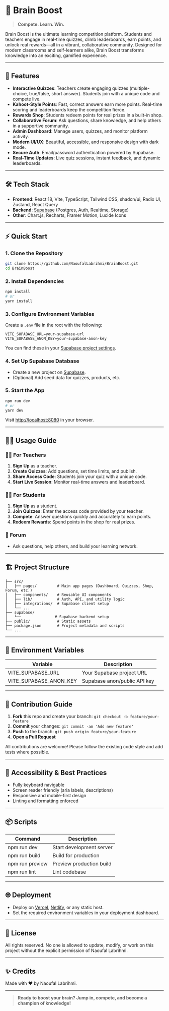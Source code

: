 # 🧠 Brain Boost

> **Compete. Learn. Win.**

Brain Boost is the ultimate learning competition platform. Students and teachers engage in real-time quizzes, climb leaderboards, earn points, and unlock real rewards—all in a vibrant, collaborative community. Designed for modern classrooms and self-learners alike, Brain Boost transforms knowledge into an exciting, gamified experience.

---

## 🚀 Features

- **Interactive Quizzes**: Teachers create engaging quizzes (multiple-choice, true/false, short answer). Students join with a unique code and compete live.
- **Kahoot-Style Points**: Fast, correct answers earn more points. Real-time scoring and leaderboards keep the competition fierce.
- **Rewards Shop**: Students redeem points for real prizes in a built-in shop.
- **Collaborative Forum**: Ask questions, share knowledge, and help others in a supportive community.
- **Admin Dashboard**: Manage users, quizzes, and monitor platform activity.
- **Modern UI/UX**: Beautiful, accessible, and responsive design with dark mode.
- **Secure Auth**: Email/password authentication powered by Supabase.
- **Real-Time Updates**: Live quiz sessions, instant feedback, and dynamic leaderboards.

---

## 🛠️ Tech Stack

- **Frontend**: React 18, Vite, TypeScript, Tailwind CSS, shadcn/ui, Radix UI, Zustand, React Query
- **Backend**: [Supabase](https://supabase.com/) (Postgres, Auth, Realtime, Storage)
- **Other**: Chart.js, Recharts, Framer Motion, Lucide Icons

---

## ⚡ Quick Start

### 1. **Clone the Repository**
```bash
git clone https://github.com/NaoufalLabrihmi/BrainBoost.git
cd BrainBoost
```

### 2. **Install Dependencies**
```bash
npm install
# or
yarn install
```

### 3. **Configure Environment Variables**
Create a `.env` file in the root with the following:
```env
VITE_SUPABASE_URL=your-supabase-url
VITE_SUPABASE_ANON_KEY=your-supabase-anon-key
```
You can find these in your [Supabase project settings](https://app.supabase.com/).

### 4. **Set Up Supabase Database**
- Create a new project on [Supabase](https://app.supabase.com/).
- (Optional) Add seed data for quizzes, products, etc.

### 5. **Start the App**
```bash
npm run dev
# or
yarn dev
```
Visit [http://localhost:8080](http://localhost:8080) in your browser.

---

## 🧑‍💻 Usage Guide

### 👩‍🏫 **For Teachers**
1. **Sign Up** as a teacher.
2. **Create Quizzes**: Add questions, set time limits, and publish.
3. **Share Access Code**: Students join your quiz with a unique code.
4. **Start Live Session**: Monitor real-time answers and leaderboard.

### 👨‍🎓 **For Students**
1. **Sign Up** as a student.
2. **Join Quizzes**: Enter the access code provided by your teacher.
3. **Compete**: Answer questions quickly and accurately to earn points.
4. **Redeem Rewards**: Spend points in the shop for real prizes.

### 💬 **Forum**
- Ask questions, help others, and build your learning network.

---

## 🏗️ Project Structure

```
├── src/
│   ├── pages/         # Main app pages (Dashboard, Quizzes, Shop, Forum, etc.)
│   ├── components/    # Reusable UI components
│   ├── lib/           # Auth, API, and utility logic
│   ├── integrations/  # Supabase client setup
│   └── ...
├── supabase/
│   └──               # Supabase backend setup
├── public/            # Static assets
├── package.json       # Project metadata and scripts
└── ...
```

---

## 🧩 Environment Variables

| Variable                | Description                  |
|------------------------ |-----------------------------|
| VITE_SUPABASE_URL       | Your Supabase project URL    |
| VITE_SUPABASE_ANON_KEY  | Supabase anon/public API key |

---

## 📝 Contribution Guide

1. **Fork** this repo and create your branch: `git checkout -b feature/your-feature`
2. **Commit** your changes: `git commit -am 'Add new feature'`
3. **Push** to the branch: `git push origin feature/your-feature`
4. **Open a Pull Request**

All contributions are welcome! Please follow the existing code style and add tests where possible.

---

## 🦾 Accessibility & Best Practices
- Fully keyboard navigable
- Screen reader friendly (aria labels, descriptions)
- Responsive and mobile-first design
- Linting and formatting enforced

---

## 📦 Scripts

| Command        | Description                |
|----------------|---------------------------|
| npm run dev    | Start development server   |
| npm run build  | Build for production      |
| npm run preview| Preview production build   |
| npm run lint   | Lint codebase             |

---

## 🌐 Deployment
- Deploy on [Vercel](https://vercel.com/), [Netlify](https://netlify.com/), or any static host.
- Set the required environment variables in your deployment dashboard.

---

## 📄 License

All rights reserved. No one is allowed to update, modify, or work on this project without the explicit permission of Naoufal Labrihmi.

---

## ✨ Credits

Made with ❤️ by Naoufal Labrihmi.

---

> **Ready to boost your brain? Jump in, compete, and become a champion of knowledge!**
